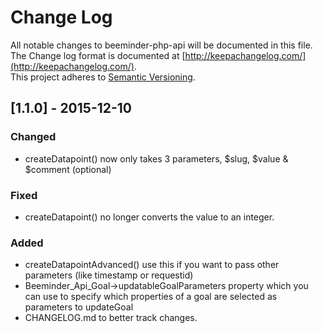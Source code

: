 # Change Log
All notable changes to beeminder-php-api will be documented in this file.  
The Change log format is documented at [http://keepachangelog.com/](http://keepachangelog.com/).  
This project adheres to [Semantic Versioning](http://semver.org/).  

## [1.1.0] - 2015-12-10

### Changed
- createDatapoint() now only takes 3 parameters, $slug, $value & $comment (optional)

### Fixed
- createDatapoint() no longer converts the value to an integer.

### Added
- createDatapointAdvanced() use this if you want to pass other parameters (like timestamp or requestid)
- Beeminder_Api_Goal->updatableGoalParameters property which you can use to specify which properties of a goal are selected as parameters to updateGoal
- CHANGELOG.md to better track changes.
